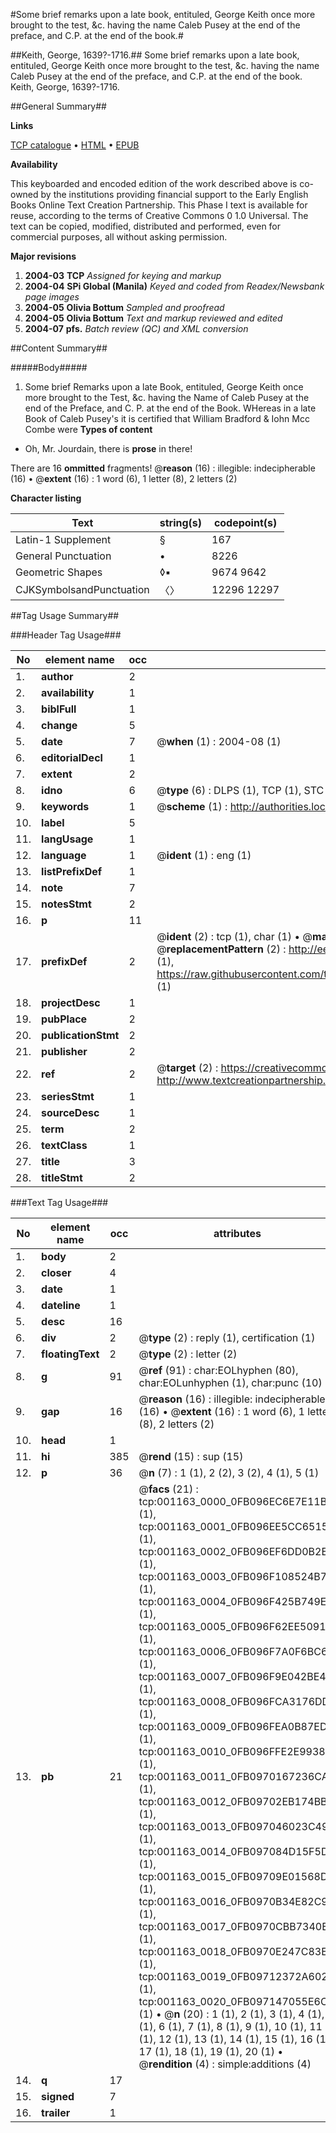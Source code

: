 #Some brief remarks upon a late book, entituled, George Keith once more brought to the test, &c. having the name Caleb Pusey at the end of the preface, and C.P. at the end of the book.#

##Keith, George, 1639?-1716.##
Some brief remarks upon a late book, entituled, George Keith once more brought to the test, &c. having the name Caleb Pusey at the end of the preface, and C.P. at the end of the book.
Keith, George, 1639?-1716.

##General Summary##

**Links**

[TCP catalogue](http://www.ota.ox.ac.uk/tcp/)  • 
[HTML](http://tei.it.ox.ac.uk/tcp/Texts-HTML/free/N00/N00969.html)  • 
[EPUB](http://tei.it.ox.ac.uk/tcp/Texts-EPUB/free/N00/N00969.epub)

**Availability**

This keyboarded and encoded edition of the
	       work described above is co-owned by the institutions
	       providing financial support to the Early English Books
	       Online Text Creation Partnership. This Phase I text is
	       available for reuse, according to the terms of Creative
	       Commons 0 1.0 Universal. The text can be copied,
	       modified, distributed and performed, even for
	       commercial purposes, all without asking permission.

**Major revisions**

1. __2004-03__ __TCP__ *Assigned for keying and markup*
1. __2004-04__ __SPi Global (Manila)__ *Keyed and coded from Readex/Newsbank page images*
1. __2004-05__ __Olivia Bottum__ *Sampled and proofread*
1. __2004-05__ __Olivia Bottum__ *Text and markup reviewed and edited*
1. __2004-07__ __pfs.__ *Batch review (QC) and XML conversion*

##Content Summary##

#####Body#####

1. Some brief Remarks upon a late Book, entituled, George Keith once more brought to the Test, &c. having the Name of Caleb Pusey at the end of the Preface, and C. P. at the end of the Book.
WHereas in a late Book of Caleb Pusey's it is certified that William Bradford & Iohn Mcc Combe were 
**Types of content**

  * Oh, Mr. Jourdain, there is **prose** in there!

There are 16 **ommitted** fragments! 
 @__reason__ (16) : illegible: indecipherable (16)  •  @__extent__ (16) : 1 word (6), 1 letter (8), 2 letters (2)

**Character listing**


|Text|string(s)|codepoint(s)|
|---|---|---|
|Latin-1 Supplement|§|167|
|General Punctuation|•|8226|
|Geometric Shapes|◊▪|9674 9642|
|CJKSymbolsandPunctuation|〈〉|12296 12297|

##Tag Usage Summary##

###Header Tag Usage###

|No|element name|occ|attributes|
|---|---|---|---|
|1.|__author__|2||
|2.|__availability__|1||
|3.|__biblFull__|1||
|4.|__change__|5||
|5.|__date__|7| @__when__ (1) : 2004-08 (1)|
|6.|__editorialDecl__|1||
|7.|__extent__|2||
|8.|__idno__|6| @__type__ (6) : DLPS (1), TCP (1), STC (1), NOTIS (1), IMAGE-SET (1), EVANS-CITATION (1)|
|9.|__keywords__|1| @__scheme__ (1) : http://authorities.loc.gov/ (1)|
|10.|__label__|5||
|11.|__langUsage__|1||
|12.|__language__|1| @__ident__ (1) : eng (1)|
|13.|__listPrefixDef__|1||
|14.|__note__|7||
|15.|__notesStmt__|2||
|16.|__p__|11||
|17.|__prefixDef__|2| @__ident__ (2) : tcp (1), char (1)  •  @__matchPattern__ (2) : ([0-9\-]+):([0-9IVX]+) (1), (.+) (1)  •  @__replacementPattern__ (2) : http://eebo.chadwyck.com/downloadtiff?vid=$1&page=$2 (1), https://raw.githubusercontent.com/textcreationpartnership/Texts/master/tcpchars.xml#$1 (1)|
|18.|__projectDesc__|1||
|19.|__pubPlace__|2||
|20.|__publicationStmt__|2||
|21.|__publisher__|2||
|22.|__ref__|2| @__target__ (2) : https://creativecommons.org/publicdomain/zero/1.0/ (1), http://www.textcreationpartnership.org/docs/. (1)|
|23.|__seriesStmt__|1||
|24.|__sourceDesc__|1||
|25.|__term__|2||
|26.|__textClass__|1||
|27.|__title__|3||
|28.|__titleStmt__|2||


###Text Tag Usage###

|No|element name|occ|attributes|
|---|---|---|---|
|1.|__body__|2||
|2.|__closer__|4||
|3.|__date__|1||
|4.|__dateline__|1||
|5.|__desc__|16||
|6.|__div__|2| @__type__ (2) : reply (1), certification (1)|
|7.|__floatingText__|2| @__type__ (2) : letter (2)|
|8.|__g__|91| @__ref__ (91) : char:EOLhyphen (80), char:EOLunhyphen (1), char:punc (10)|
|9.|__gap__|16| @__reason__ (16) : illegible: indecipherable (16)  •  @__extent__ (16) : 1 word (6), 1 letter (8), 2 letters (2)|
|10.|__head__|1||
|11.|__hi__|385| @__rend__ (15) : sup (15)|
|12.|__p__|36| @__n__ (7) : 1 (1), 2 (2), 3 (2), 4 (1), 5 (1)|
|13.|__pb__|21| @__facs__ (21) : tcp:001163_0000_0FB096EC6E7E11B0 (1), tcp:001163_0001_0FB096EE5CC65158 (1), tcp:001163_0002_0FB096EF6DD0B2E0 (1), tcp:001163_0003_0FB096F108524B78 (1), tcp:001163_0004_0FB096F425B749E8 (1), tcp:001163_0005_0FB096F62EE50910 (1), tcp:001163_0006_0FB096F7A0F6BC68 (1), tcp:001163_0007_0FB096F9E042BE48 (1), tcp:001163_0008_0FB096FCA3176DD0 (1), tcp:001163_0009_0FB096FEA0B87ED0 (1), tcp:001163_0010_0FB096FFE2E99388 (1), tcp:001163_0011_0FB0970167236CA8 (1), tcp:001163_0012_0FB09702EB174BB8 (1), tcp:001163_0013_0FB097046023C498 (1), tcp:001163_0014_0FB097084D15F5D8 (1), tcp:001163_0015_0FB09709E01568D0 (1), tcp:001163_0016_0FB0970B34E82C98 (1), tcp:001163_0017_0FB0970CBB7340E8 (1), tcp:001163_0018_0FB0970E247C83E0 (1), tcp:001163_0019_0FB09712372A6020 (1), tcp:001163_0020_0FB097147055E6C0 (1)  •  @__n__ (20) : 1 (1), 2 (1), 3 (1), 4 (1), 5 (1), 6 (1), 7 (1), 8 (1), 9 (1), 10 (1), 11 (1), 12 (1), 13 (1), 14 (1), 15 (1), 16 (1), 17 (1), 18 (1), 19 (1), 20 (1)  •  @__rendition__ (4) : simple:additions (4)|
|14.|__q__|17||
|15.|__signed__|7||
|16.|__trailer__|1||
